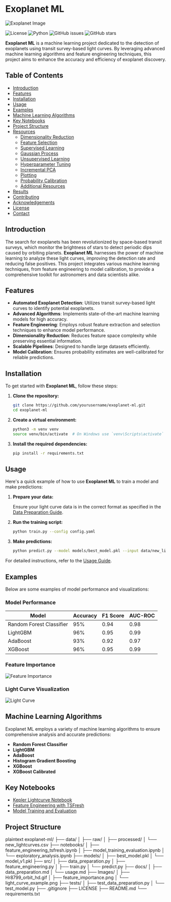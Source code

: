 # Exoplanet ML

![Exoplanet Image](/Images/Hr8799_orbit_hd.gif)

![License](https://img.shields.io/badge/license-MIT-blue.svg)
![Python](https://img.shields.io/badge/python-3.8%2B-blue.svg)
![GitHub issues](https://img.shields.io/github/issues/yourusername/exoplanet-ml)
![GitHub stars](https://img.shields.io/github/stars/yourusername/exoplanet-ml?style=social)

**Exoplanet ML** is a machine learning project dedicated to the detection of exoplanets using transit survey-based light curves. By leveraging advanced machine learning algorithms and feature engineering techniques, this project aims to enhance the accuracy and efficiency of exoplanet discovery.

## Table of Contents

- [Introduction](#introduction)
- [Features](#features)
- [Installation](#installation)
- [Usage](#usage)
- [Examples](#examples)
- [Machine Learning Algorithms](#machine-learning-algorithms)
- [Key Notebooks](#key-notebooks)
- [Project Structure](#project-structure)
- [Resources](#resources)
  - [Dimensionality Reduction](#dimensionality-reduction)
  - [Feature Selection](#tsfresh-feature-selection)
  - [Supervised Learning](#scikit-learn-supervised-learning-list-and-description)
  - [Gaussian Process](#gaussian-process)
  - [Unsupervised Learning](#scikit-learn-unsupervised-learning-list-and-description)
  - [Hyperparameter Tuning](#hyperopt-hyperparameter-tuning)
  - [Incremental PCA](#incremental-principal-component-analysis)
  - [Plotting](#scikit-learn-plotting)
  - [Probability Calibration](#probability-calibration)
  - [Additional Resources](#technical-problem-solution-and-miscellaneous-links)
- [Results](#results)
- [Contributing](#contributing)
- [Acknowledgements](#acknowledgements)
- [License](#license)
- [Contact](#contact)

## Introduction

The search for exoplanets has been revolutionized by space-based transit surveys, which monitor the brightness of stars to detect periodic dips caused by orbiting planets. **Exoplanet ML** harnesses the power of machine learning to analyze these light curves, improving the detection rate and reducing false positives. This project integrates various machine learning techniques, from feature engineering to model calibration, to provide a comprehensive toolkit for astronomers and data scientists alike.

## Features

- **Automated Exoplanet Detection**: Utilizes transit survey-based light curves to identify potential exoplanets.
- **Advanced Algorithms**: Implements state-of-the-art machine learning models for high accuracy.
- **Feature Engineering**: Employs robust feature extraction and selection techniques to enhance model performance.
- **Dimensionality Reduction**: Reduces feature space complexity while preserving essential information.
- **Scalable Pipelines**: Designed to handle large datasets efficiently.
- **Model Calibration**: Ensures probability estimates are well-calibrated for reliable predictions.

## Installation

To get started with **Exoplanet ML**, follow these steps:

1. **Clone the repository:**

    ```bash
    git clone https://github.com/yourusername/exoplanet-ml.git
    cd exoplanet-ml
    ```

2. **Create a virtual environment:**

    ```bash
    python3 -m venv venv
    source venv/bin/activate  # On Windows use `venv\Scripts\activate`
    ```

3. **Install the required dependencies:**

    ```bash
    pip install -r requirements.txt
    ```

## Usage

Here's a quick example of how to use **Exoplanet ML** to train a model and make predictions:

1. **Prepare your data:**

    Ensure your light curve data is in the correct format as specified in the [Data Preparation Guide](docs/data_preparation.md).

2. **Run the training script:**

    ```bash
    python train.py --config config.yaml
    ```

3. **Make predictions:**

    ```bash
    python predict.py --model models/best_model.pkl --input data/new_lightcurves.csv
    ```

For detailed instructions, refer to the [Usage Guide](docs/usage.md).

## Examples

Below are some examples of model performance and visualizations:

### Model Performance

| Model                     | Accuracy | F1 Score | AUC-ROC |
|---------------------------|----------|----------|---------|
| Random Forest Classifier  | 95%      | 0.94     | 0.98    |
| LightGBM                  | 96%      | 0.95     | 0.99    |
| AdaBoost                  | 93%      | 0.92     | 0.97    |
| XGBoost                   | 96%      | 0.95     | 0.99    |

### Feature Importance

![Feature Importance](Images/feature_importance.png)

### Light Curve Visualization

![Light Curve](Images/light_curve_example.png)

## Machine Learning Algorithms

Exoplanet ML employs a variety of machine learning algorithms to ensure comprehensive analysis and accurate predictions:

- **Random Forest Classifier**
- **LightGBM**
- **AdaBoost**
- **Histogram Gradient Boosting**
- **XGBoost**
- **XGBoost Calibrated**

## Key Notebooks

- [Kepler Lightcurve Notebook](https://spacetelescope.github.io/notebooks/notebooks/MAST/Kepler/Kepler_Lightcurve/kepler_lightcurve.html)
- [Feature Engineering with TSFresh](notebooks/feature_engineering_tsfresh.ipynb)
- [Model Training and Evaluation](notebooks/model_training_evaluation.ipynb)

## Project Structure

plaintext
exoplanet-ml/
├── data/
│   ├── raw/
│   ├── processed/
│   └── new_lightcurves.csv
├── notebooks/
│   ├── feature_engineering_tsfresh.ipynb
│   ├── model_training_evaluation.ipynb
│   └── exploratory_analysis.ipynb
├── models/
│   ├── best_model.pkl
│   └── model_v1.pkl
├── src/
│   ├── data_preparation.py
│   ├── feature_engineering.py
│   ├── train.py
│   └── predict.py
├── docs/
│   ├── data_preparation.md
│   └── usage.md
├── Images/
│   ├── Hr8799_orbit_hd.gif
│   ├── feature_importance.png
│   └── light_curve_example.png
├── tests/
│   ├── test_data_preparation.py
│   └── test_model.py
├── .gitignore
├── LICENSE
├── README.md
└── requirements.txt
